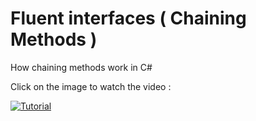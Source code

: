 # Fluent interfaces ( Chaining Methods )

How chaining methods work in C#

Click on the image to watch the video :

[![Tutorial](https://img.youtube.com/vi/loUfR04HqHs/0.jpg)](https://www.youtube.com/watch?v=loUfR04HqHs)
